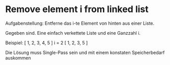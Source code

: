 # Remove element i from linked list

Aufgabenstellung:
  Entferne das i-te Element von hinten aus einer Liste.

Gegeben sind.
  Eine einfach verkettete Liste und eine Ganzzahl i.

Beispiel:
[ 1, 2, 3, 4, 5 ]
i = 2
[ 1, 2, 3, 5 ]

Die Lösung muss Single-Pass sein und mit einem konstaten Speicherbedarf auskommen

